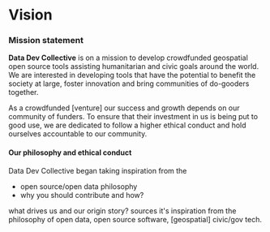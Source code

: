 # Vision

### Mission statement
**Data Dev Collective** is on a mission to develop crowdfunded geospatial open source tools assisting humanitarian and civic goals around the world. We are interested in developing tools that have the potential to benefit the society at large, foster innovation and bring communities of do-gooders together.

As a crowdfunded [venture] our success and growth depends on our community of funders. To ensure that their investment in us is being put to good use, we are dedicated to follow a higher ethical conduct and hold ourselves accountable to our community.


#### Our philosophy and ethical conduct
Data Dev Collective began taking inspiration from the 
* open source/open data philosophy
* why you should contribute and how?

what drives us and our origin story?
sources it's inspiration from the philosophy of open data, open source software, [geospatial] civic/gov tech.
